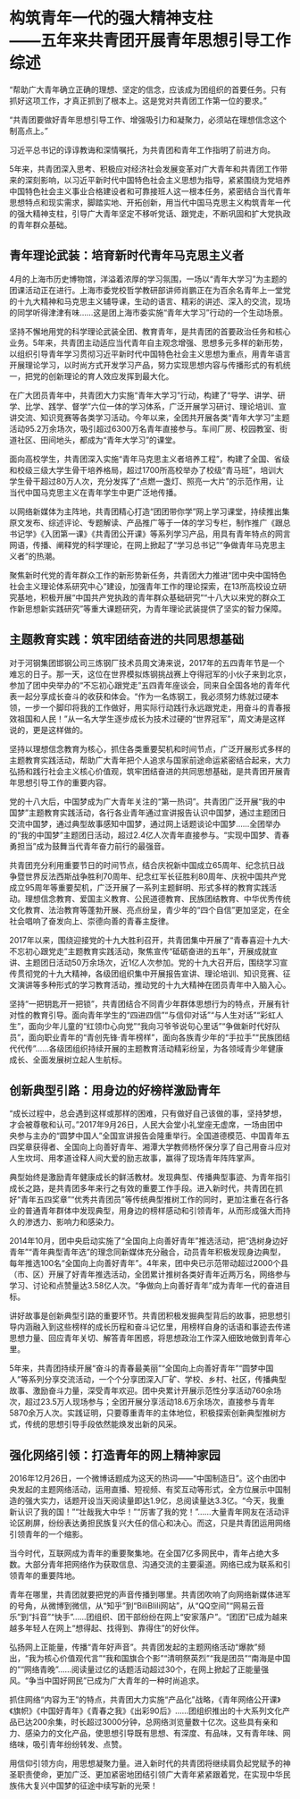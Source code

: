 # 构筑青年一代的强大精神支柱<br/>——五年来共青团开展青年思想引导工作综述

“帮助广大青年确立正确的理想、坚定的信念，应该成为团组织的首要任务。只有抓好这项工作，才真正抓到了根本上。这是党对共青团工作第一位的要求。”

“共青团要做好青年思想引导工作、增强吸引力和凝聚力，必须站在理想信念这个制高点上。”

习近平总书记的谆谆教诲和深情嘱托，为共青团和青年工作指明了前进方向。

5年来，共青团深入思考、积极应对经济社会发展变革对广大青年和共青团工作带来的深刻影响，以习近平新时代中国特色社会主义思想为指导，紧紧围绕为党培养中国特色社会主义事业合格建设者和可靠接班人这一根本任务，紧密结合当代青年思想特点和现实需求，脚踏实地、开拓创新，用当代中国马克思主义构筑青年一代的强大精神支柱，引导广大青年坚定不移听党话、跟党走，不断巩固和扩大党执政的青年群众基础。

## 青年理论武装：培育新时代青年马克思主义者

4月的上海市历史博物馆，洋溢着浓厚的学习氛围，一场以“青年大学习”为主题的团课活动正在进行。上海市委党校哲学教研部讲师肖鹏正在为百余名青年上一堂党的十九大精神和马克思主义辅导课，生动的语言、精彩的讲述、深入的交流，现场的同学听得津津有味……这是团上海市委实施“青年大学习”行动的一个生动场景。

坚持不懈地用党的科学理论武装全团、教育青年，是共青团的首要政治任务和核心业务。5年来，共青团主动适应当代青年自主观念增强、思想多元多样的新形势，以组织引导青年学习贯彻习近平新时代中国特色社会主义思想为重点，用青年语言开展理论学习，以时尚方式开发学习产品，努力实现思想内容与传播形式的有机统一，把党的创新理论的育人效应发挥到最大化。

在广大团员青年中，共青团大力实施“青年大学习”行动，构建了“导学、讲学、研学、比学、践学、督学”六位一体的学习体系，广泛开展学习研讨、理论培训、宣讲交流、知识竞赛等各类学习活动。今年以来，全团共开展各类“青年大学习”主题活动95.2万余场次，吸引超过6300万名青年直接参与。车间厂房、校园教室、街道社区、田间地头，都成为“青年大学习”的课堂。

面向高校学生，共青团深入实施“青年马克思主义者培养工程”，构建了全国、省级和校级三级大学生骨干培养格局，超过1700所高校举办了校级“青马班”，培训大学生骨干超过80万人次，充分发挥了“点燃一盏灯、照亮一大片”的示范作用，让当代中国马克思主义在青年学生中更广泛地传播。

以网络新媒体为主阵地，共青团精心打造“团团带你学”网上学习课堂，持续推出集原文发布、综述评论、专题解读、产品推广等于一体的学习专栏，制作推广《跟总书记学》《入团第一课》《共青团公开课》等系列学习产品，用具有青年特点的网言网语，传播、阐释党的科学理论，在网上掀起了“学习总书记”“争做青年马克思主义者”的热潮。

聚焦新时代党的青年群众工作的新形势新任务，共青团大力推进“团中央中国特色社会主义理论体系研究中心”建设，加强青年工作的理论探索，在13所高校设立研究基地，积极开展“中国共产党执政的青年群众基础研究”“十八大以来党的群众工作新思想新实践研究”等重大课题研究，为青年理论武装提供了坚实的智力保障。

## 主题教育实践：筑牢团结奋进的共同思想基础

对于河钢集团邯钢公司三炼钢厂技术员周文涛来说，2017年的五四青年节是一个难忘的日子。那一天，这位在世界模拟炼钢挑战赛上夺得冠军的小伙子来到北京，参加了团中央举办的“不忘初心跟党走”五四青年座谈会，同来自全国各地的青年代表一起分享成长奋斗的收获和体会。“作为一名炼钢工，我必须努力练就过硬本领，一步一个脚印将我的工作做好，用实际行动践行永远跟党走，用奋斗的青春报效祖国和人民！”从一名大学生逐步成长为技术过硬的“世界冠军”，周文涛是这样说的，更是这样做的。

坚持以理想信念教育为核心，抓住各类重要契机和时间节点，广泛开展形式多样的主题教育实践活动，帮助广大青年把个人追求与国家前途命运紧密结合起来，大力弘扬和践行社会主义核心价值观，筑牢团结奋进的共同思想基础，是共青团开展青年思想引导工作的重要内容。

党的十八大后，中国梦成为广大青年关注的“第一热词”。共青团广泛开展“我的中国梦”主题教育实践活动，各行各业青年通过宣讲报告认识中国梦，通过主题团日交流中国梦，通过典型故事感知中国梦，通过网上话题谈论中国梦……全团举办的“我的中国梦”主题团日活动，超过2.4亿人次青年直接参与。“实现中国梦、青春勇担当”成为鼓舞当代青年奋力前行的最强音。

共青团充分利用重要节日的时间节点，结合庆祝新中国成立65周年、纪念抗日战争暨世界反法西斯战争胜利70周年、纪念红军长征胜利80周年、庆祝中国共产党成立95周年等重要契机，广泛开展了一系列主题鲜明、形式多样的教育实践活动。理想信念教育、爱国主义教育、公民道德教育、民族团结教育、中华优秀传统文化教育、法治教育等蓬勃开展、亮点纷呈，青少年的“四个自信”更加坚定，在全社会唱响了奋发向上、崇德向善的青春主旋律。

2017年以来，围绕迎接党的十九大胜利召开，共青团集中开展了“青春喜迎十九大·不忘初心跟党走”主题教育实践活动，聚焦宣传“砥砺奋进的五年”，开展成就宣讲、主题团日活动50万余场次，近1亿人次参加。党的十九大召开后，围绕学习宣传贯彻党的十九大精神，各级团组织集中开展报告宣讲、理论培训、知识竞赛、征文演讲等多种形式的学习教育活动，推动党的十九大精神在团员青年中入脑入心。

坚持“一把钥匙开一把锁”，共青团结合不同青少年群体思想行为的特点，开展有针对性的教育引导。面向青年学生的“四进四信”“与信仰对话”“与人生对话”“彩虹人生”，面向少年儿童的“红领巾心向党”“我向习爷爷说句心里话”“争做新时代好队员”，面向职业青年的“青创先锋·青年榜样”，面向各族青少年的“手拉手”“民族团结代代传”……各级团组织持续开展的主题教育活动精彩纷呈，为各领域青少年健康成长、全面发展树立起人生航标。

## 创新典型引路：用身边的好榜样激励青年

“成长过程中，总会遇到这样或那样的困难，只有做好自己该做的事，坚持梦想，才会被尊敬和认可。”2017年9月26日，人民大会堂小礼堂座无虚席，一场由团中央参与主办的“圆梦中国人”全国宣讲报告会隆重举行。全国道德模范、中国青年五四奖章获得者、全国向上向善好青年、湘潭大学教师杨怀保分享了自己用奋斗应对人生坎坷、用孝道诠释人间大爱的励志故事，赢得了现场青年阵阵掌声。

典型始终是激励青年健康成长的鲜活教材。发现典型、传播典型事迹、为青年指引成长之路，是共青团多年来行之有效的重要工作手段。进入新时代，共青团在抓好“青年五四奖章”“优秀共青团员”等传统典型推树工作的同时，更加注重在各行各业的普通青年群体中发现典型，用身边的榜样感动和引领青年，从而形成强大而持久的渗透力、影响力和感染力。

2014年10月，团中央启动实施了“全国向上向善好青年”推选活动，把“选树身边好青年”“青年典型青年选”的理念同新媒体充分融合，动员青年积极发现身边典型，每年推选100名“全国向上向善好青年”。4年来，团中央已示范带动超过2000个县（市、区）开展了好青年推选活动，全团累计推树各类好青年近两万名，网络参与学习、讨论和点赞量达3.58亿人次。“争做向上向善好青年”成为青年一代的奋进目标。

讲好故事是创新典型引路的重要环节。共青团积极发掘典型背后的故事，把思想引导内涵融入到这些榜样的成长历程和奋斗记忆里，用榜样自身的话语和事迹去传递思想力量、回应青年关切、解答青年困惑，将思想政治工作深入细致地做到青年心里。

5年来，共青团持续开展“奋斗的青春最美丽”“全国向上向善好青年”“圆梦中国人”等系列分享交流活动，一个个分享团深入厂矿、学校、乡村、社区，传播典型故事、激励奋斗力量，深受青年欢迎。团中央累计开展示范性分享活动760余场次，超过23.5万人现场参与；全团开展分享活动18.6万余场次，直接参与青年5870余万人次。实践证明，只要尊重青年的主体地位，积极探索创新典型推树方式，传统的思想引导手段依然能焕发出新的风采。

## 强化网络引领：打造青年的网上精神家园

2016年12月26日，一个微博话题成为这天的热词——“中国制造日”。这个由团中央发起的主题网络活动，运用直播、短视频、有奖互动等形式，全方位展示中国制造的强大实力，话题开设当天阅读量即达1.9亿，总阅读量达3.3亿。“今天，我重新认识了我的国！”“壮哉我大中华！”“厉害了我的党！”……大量青年网友在活动评论区刷屏，纷纷表达勇担民族复兴大任的信心和决心。而这，只是共青团运用网络引领青年的一个缩影。

当今时代，互联网成为青年的重要聚集地。在全国7亿多网民中，青年占绝大多数。大部分青年把网络作为获取信息、沟通交流的主要渠道。网络已成为联系和引领青年的重要阵地。

青年在哪里，共青团就要把党的声音传播到哪里。共青团吹响了向网络新媒体进军的号角，从微博到微信，从“知乎”到“BiliBlili网站”，从“QQ空间”“网易云音乐”到“抖音”“快手”……团组织、团干部纷纷在网上“安家落户”。“团团”已成为越来越多年轻人在网上“想得起、找得到、靠得住”的好伙伴。

弘扬网上正能量，传播“青年好声音”。共青团发起的主题网络活动“爆款”频出，“我为核心价值观代言”“我和国旗合个影”“清明祭英烈”“我是团员”“南海是中国的”“网络青晚”……阅读量过亿的话题活动超过30个，在网上掀起了正能量强风。“争当中国好网民”已成为广大青年的一种时尚追求。

抓住网络“内容为王”的特点，共青团大力实施“产品化”战略，《青年网络公开课》《旗帜》《中国好青年》《青春之我》《出彩90后》……团组织推出的十大系列文化产品已达200余集，时长超过3000分钟，总网络浏览量数十亿次。这些具有亲和力、感染力的文化产品，使思想引导既有思想、有深度、有品味，又有青年味、网络味，吸引青年纷纷转发、点赞。

用信仰引领方向，用思想凝聚力量。进入新时代的共青团将继续肩负起党赋予的神圣职责使命，更加广泛、更加紧密地团结引领广大青年紧紧跟着党，在实现中华民族伟大复兴中国梦的征途中续写新的光荣！
